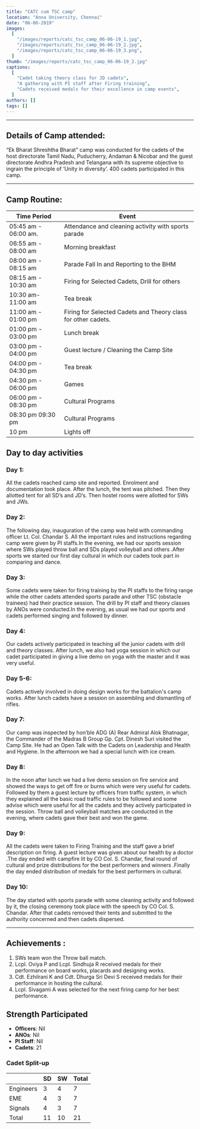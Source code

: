 ```yaml
---
title: "CATC cum TSC camp"
location: "Anna University, Chennai"
date: "06-06-2019"
images:
  [
    "/images/reports/catc_tsc_camp_06-06-19_1.jpg",
    "/images/reports/catc_tsc_camp_06-06-19_2.jpg",
    "/images/reports/catc_tsc_camp_06-06-19_3.png",
  ]
thumb: "/images/reports/catc_tsc_camp_06-06-19_2.jpg"
captions:
  [
    "Cadet taking theory class for JD cadets",
    "A gathering with PI staff after Firing training",
    "Cadets received medals for their excellence in camp events",
  ]
authors: []
tags: []
---
```


---

## Details of Camp attended:

“Ek Bharat Shreshtha Bharat” camp was conducted for the cadets of the host
directorate Tamil Nadu, Puducherry, Andaman & Nicobar and the guest directorate Andhra
Pradesh and Telangana with its supreme objective to ingrain the principle of ‘Unity in
diversity’. 400 cadets participated in this camp.

---

## Camp Routine:

<table>
    <thead>
        <tr>
            <th>Time Period</th>
            <th>Event</th>
        </tr>
    </thead>
    <tbody>
        <tr>
            <td>05:45 am - 06:00 am.</td>
            <td>Attendance and cleaning activity with sports parade</td>
        </tr>
        <tr>
            <td>06:55 am - 08:00 am</td>
            <td>Morning breakfast</td>
        </tr>
        <tr>
            <td>08:00 am - 08:15 am</td>
            <td>Parade Fall In and Reporting to the BHM</td>
        </tr>
        <tr>
            <td>08:15 am - 10:30 am</td>
            <td>Firing for Selected Cadets, Drill for others</td>
        </tr>
        <tr>
            <td>10:30 am- 11:00 am</td>
            <td>Tea break</td>
        </tr>
        <tr>
            <td>11:00 am - 01:00 pm</td>
            <td>Firing for Selected Cadets and Theory class for other cadets.</td>
        </tr>
        <tr>
            <td>01:00 pm - 03:00 pm </td>
            <td>Lunch break</td>
        </tr>
        <tr>
            <td>03:00 pm - 04:00 pm</td>
            <td>Guest lecture / Cleaning the Camp Site</td>
        </tr>
        <tr>
            <td>04:00 pm - 04:30 pm</td>
            <td>Tea break</td>
        </tr>
        <tr>
            <td>04:30 pm - 06:00 pm</td>
            <td>Games</td>
        </tr>
        <tr>
            <td>06:00 pm - 08:30 pm </td>
            <td>Cultural Programs</td>
        </tr>
        <tr>
            <td>08:30 pm  09:30 pm </td>
            <td>Cultural Programs</td>
        </tr>
        <tr>
            <td>10 pm</td>
            <td>Lights off</td>
        </tr>
        <tr>
        </tr>
    </tbody>
</table>

## Day to day activities

### Day 1:

All the cadets reached camp site and reported. Enrolment and
documentation took place. After the lunch, the tent was pitched. Then they allotted
tent for all SD’s and JD’s. Then hostel rooms were allotted for SWs and JWs.

### Day 2:

The following day, inauguration of the camp was held with
commanding officer Lt. Col. Chandar S. All the important rules and instructions
regarding camp were given by PI staffs.In the evening, we had our sports session
where SWs played throw ball and SDs played volleyball and others .After sports we
started our first day cultural in which our cadets took part in comparing and dance.

### Day 3:

Some cadets were taken for firing training by the PI staffs to the firing
range while the other cadets attended sports parade and other TSC (obstacle
trainees) had their practice session. The drill by PI staff and theory classes by ANOs
were conducted.In the evening, as usual we had our sports and cadets performed
singing and followed by dinner.

### Day 4:

Our cadets actively participated in teaching all the junior cadets with
drill and theory classes. After lunch, we also had yoga session in which our cadet
participated in giving a live demo on yoga with the master and it was very useful.

### Day 5-6:

Cadets actively involved in doing design works for the battalion's
camp works. After lunch cadets have a session on assembling and dismantling of
rifles.

### Day 7:

Our camp was inspected by hon’ble ADG (A) Rear Admiral Alok
Bhatnagar, the Commander of the Madras B Group Gp. Cpt. Dinesh Suri visited the
Camp Site. He had an Open Talk with the Cadets on Leadership and Health and
Hygiene. In the afternoon we had a special lunch with ice cream.

### Day 8:

In the noon after lunch we had a live demo session on fire service and
showed the ways to get off fire or burns which were very useful for cadets. Followed
by them a guest lecture by officers from traffic system, in which they explained all the
basic road traffic rules to be followed and some advise which were useful for all the
cadets and they actively participated in the session. Throw ball and volleyball
matches are conducted in the evening, where cadets gave their best and won the
game.

### Day 9:

All the cadets were taken to Firing Training and the staff gave a brief
description on firing. A guest lecture was given about our health by a doctor .The day
ended with campfire lit by CO Col. S. Chandar, final round of cultural and prize
distributions for the best performers and winners .Finally the day ended distribution
of medals for the best performers in cultural.

### Day 10:

The day started with sports parade with some cleaning activity and
followed by it, the closing ceremony took place with the speech by CO Col. S.
Chandar. After that cadets removed their tents and submitted to the authority
concerned and then cadets dispersed.

---

## Achievements :

<ol>
<li>SWs team won the Throw ball match.</li>
<li>Lcpl. Oviya P and Lcpl. Sindhuja R received medals for their performance 
on board works, placards and designing works.</li>
<li>Cdt. Ezhilrani K and Cdt. Dhurga Sri Devi S received medals for their 
performance in hosting the cultural.</li>
<li>Lcpl. Sivagami A was selected for the next firing camp for her best 
performance.
</li>
</ol>

## Strength Participated

- **Officers**: Nil
- **ANOs**: Nil
- **PI Staff**: Nil
- **Cadets**: 21

### Cadet Split-up

<table>
    <thead>
        <tr>
            <th></th>
            <th>SD</th>
            <th>SW</th>
            <th>Total</th>
        </tr>
    </thead>
    <tbody>
        <tr>
            <td>Engineers</td>
            <td>3</td>
            <td>4</td>
            <td>7</td>
        </tr>
        <tr>
            <td>EME</td>
            <td>4</td>
            <td>3</td>
            <td>7</td>
        </tr>
        <tr>
            <td>Signals</td>
            <td>4</td>
            <td>3</td>
            <td>7</td>
        </tr>
        <tr>
            <td>Total</td>
            <td>11</td>
            <td>10</td>
            <td>21</td>
        </tr>
        <tr>
        </tr>
    </tbody>
</table>
